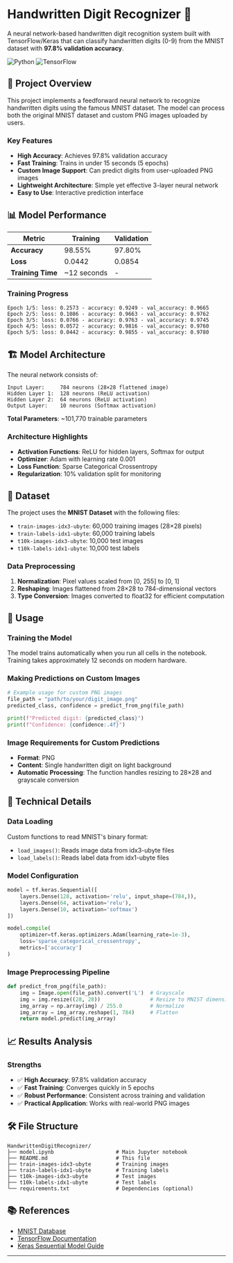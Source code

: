 # Handwritten Digit Recognizer 🔢

A neural network-based handwritten digit recognition system built with TensorFlow/Keras that can classify handwritten digits (0-9) from the MNIST dataset with **97.8% validation accuracy**.

![Python](https://img.shields.io/badge/python-v3.8+-blue.svg)
![TensorFlow](https://img.shields.io/badge/TensorFlow-v2.12+-orange.svg)

## 🎯 Project Overview

This project implements a feedforward neural network to recognize handwritten digits using the famous MNIST dataset. The model can process both the original MNIST dataset and custom PNG images uploaded by users.

### Key Features
- **High Accuracy**: Achieves 97.8% validation accuracy
- **Fast Training**: Trains in under 15 seconds (5 epochs)
- **Custom Image Support**: Can predict digits from user-uploaded PNG images
- **Lightweight Architecture**: Simple yet effective 3-layer neural network
- **Easy to Use**: Interactive prediction interface

## 📊 Model Performance

| Metric | Training | Validation |
|--------|----------|------------|
| **Accuracy** | 98.55% | 97.80% |
| **Loss** | 0.0442 | 0.0854 |
| **Training Time** | ~12 seconds | - |

### Training Progress
```
Epoch 1/5: loss: 0.2573 - accuracy: 0.9249 - val_accuracy: 0.9665
Epoch 2/5: loss: 0.1086 - accuracy: 0.9663 - val_accuracy: 0.9762
Epoch 3/5: loss: 0.0766 - accuracy: 0.9763 - val_accuracy: 0.9745
Epoch 4/5: loss: 0.0572 - accuracy: 0.9816 - val_accuracy: 0.9760
Epoch 5/5: loss: 0.0442 - accuracy: 0.9855 - val_accuracy: 0.9780
```

## 🏗️ Model Architecture

The neural network consists of:

```
Input Layer:     784 neurons (28×28 flattened image)
Hidden Layer 1:  128 neurons (ReLU activation)
Hidden Layer 2:  64 neurons (ReLU activation)  
Output Layer:    10 neurons (Softmax activation)
```

**Total Parameters**: ~101,770 trainable parameters

### Architecture Highlights
- **Activation Functions**: ReLU for hidden layers, Softmax for output
- **Optimizer**: Adam with learning rate 0.001
- **Loss Function**: Sparse Categorical Crossentropy
- **Regularization**: 10% validation split for monitoring

## 📁 Dataset

The project uses the **MNIST Dataset** with the following files:
- `train-images-idx3-ubyte`: 60,000 training images (28×28 pixels)
- `train-labels-idx1-ubyte`: 60,000 training labels
- `t10k-images-idx3-ubyte`: 10,000 test images
- `t10k-labels-idx1-ubyte`: 10,000 test labels

### Data Preprocessing
1. **Normalization**: Pixel values scaled from [0, 255] to [0, 1]
2. **Reshaping**: Images flattened from 28×28 to 784-dimensional vectors
3. **Type Conversion**: Images converted to float32 for efficient computation

## 📝 Usage

### Training the Model
The model trains automatically when you run all cells in the notebook. Training takes approximately 12 seconds on modern hardware.

### Making Predictions on Custom Images
```python
# Example usage for custom PNG images
file_path = "path/to/your/digit_image.png"
predicted_class, confidence = predict_from_png(file_path)

print(f"Predicted digit: {predicted_class}")
print(f"Confidence: {confidence:.4f}")
```

### Image Requirements for Custom Predictions
- **Format**: PNG
- **Content**: Single handwritten digit on light background
- **Automatic Processing**: The function handles resizing to 28×28 and grayscale conversion

## 🔬 Technical Details

### Data Loading
Custom functions to read MNIST's binary format:
- `load_images()`: Reads image data from idx3-ubyte files
- `load_labels()`: Reads label data from idx1-ubyte files

### Model Configuration
```python
model = tf.keras.Sequential([
    layers.Dense(128, activation='relu', input_shape=(784,)),
    layers.Dense(64, activation='relu'),
    layers.Dense(10, activation='softmax') 
])

model.compile(
    optimizer=tf.keras.optimizers.Adam(learning_rate=1e-3),
    loss='sparse_categorical_crossentropy',
    metrics=['accuracy']
)
```

### Image Preprocessing Pipeline
```python
def predict_from_png(file_path):
    img = Image.open(file_path).convert('L')  # Grayscale
    img = img.resize((28, 28))                # Resize to MNIST dimensions
    img_array = np.array(img) / 255.0         # Normalize
    img_array = img_array.reshape(1, 784)     # Flatten
    return model.predict(img_array)
```

## 📈 Results Analysis

### Strengths
- ✅ **High Accuracy**: 97.8% validation accuracy
- ✅ **Fast Training**: Converges quickly in 5 epochs
- ✅ **Robust Performance**: Consistent across training and validation
- ✅ **Practical Application**: Works with real-world PNG images

## 🛠️ File Structure
```
HandwrittenDigitRecognizer/
├── model.ipynb                    # Main Jupyter notebook
├── README.md                      # This file
├── train-images-idx3-ubyte        # Training images
├── train-labels-idx1-ubyte        # Training labels  
├── t10k-images-idx3-ubyte         # Test images
├── t10k-labels-idx1-ubyte         # Test labels
└── requirements.txt               # Dependencies (optional)
```

## 📚 References

- [MNIST Database](http://yann.lecun.com/exdb/mnist/)
- [TensorFlow Documentation](https://www.tensorflow.org/)
- [Keras Sequential Model Guide](https://keras.io/guides/sequential_model/)

---